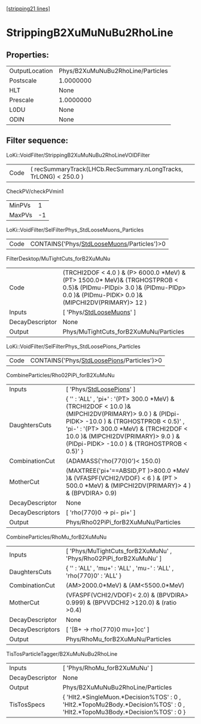 [[stripping21 lines]](./stripping21-index)

# StrippingB2XuMuNuBu2RhoLine

## Properties:

|                |                                   |
|----------------|-----------------------------------|
| OutputLocation | Phys/B2XuMuNuBu2RhoLine/Particles |
| Postscale      | 1.0000000                         |
| HLT            | None                              |
| Prescale       | 1.0000000                         |
| L0DU           | None                              |
| ODIN           | None                              |

## Filter sequence:

LoKi::VoidFilter/StrippingB2XuMuNuBu2RhoLineVOIDFilter

|      |                                                                   |
|------|-------------------------------------------------------------------|
| Code | ( recSummaryTrack(LHCb.RecSummary.nLongTracks, TrLONG) \< 250.0 ) |

CheckPV/checkPVmin1

|        |     |
|--------|-----|
| MinPVs | 1   |
| MaxPVs | -1  |

LoKi::VoidFilter/SelFilterPhys_StdLooseMuons_Particles

|      |                                                                                            |
|------|--------------------------------------------------------------------------------------------|
| Code | CONTAINS('Phys/[StdLooseMuons](./stripping21-commonparticles-stdloosemuons)/Particles')\>0 |

FilterDesktop/MuTightCuts_forB2XuMuNu

|                 |                                                                                                                                                                                  |
|-----------------|----------------------------------------------------------------------------------------------------------------------------------------------------------------------------------|
| Code            | (TRCHI2DOF \< 4.0 ) & (P\> 6000.0 \*MeV) & (PT\> 1500.0\* MeV)& (TRGHOSTPROB \< 0.5)& (PIDmu-PIDpi\> 3.0 )& (PIDmu-PIDp\> 0.0 )& (PIDmu-PIDK\> 0.0 )& (MIPCHI2DV(PRIMARY)\> 12 ) |
| Inputs          | [ 'Phys/[StdLooseMuons](./stripping21-commonparticles-stdloosemuons)' ]                                                                                                        |
| DecayDescriptor | None                                                                                                                                                                             |
| Output          | Phys/MuTightCuts_forB2XuMuNu/Particles                                                                                                                                           |

LoKi::VoidFilter/SelFilterPhys_StdLoosePions_Particles

|      |                                                                                            |
|------|--------------------------------------------------------------------------------------------|
| Code | CONTAINS('Phys/[StdLoosePions](./stripping21-commonparticles-stdloosepions)/Particles')\>0 |

CombineParticles/Rho02PiPi_forB2XuMuNu

|                  |                                                                                                                                                                                                                                                                                    |
|------------------|------------------------------------------------------------------------------------------------------------------------------------------------------------------------------------------------------------------------------------------------------------------------------------|
| Inputs           | [ 'Phys/[StdLoosePions](./stripping21-commonparticles-stdloosepions)' ]                                                                                                                                                                                                          |
| DaughtersCuts    | { '' : 'ALL' , 'pi+' : '(PT\> 300.0 \*MeV) & (TRCHI2DOF \< 10.0 )& (MIPCHI2DV(PRIMARY)\> 9.0 ) & (PIDpi-PIDK\> -10.0 ) & (TRGHOSTPROB \< 0.5)' , 'pi-' : '(PT\> 300.0 \*MeV) & (TRCHI2DOF \< 10.0 )& (MIPCHI2DV(PRIMARY)\> 9.0 ) & (PIDpi-PIDK\> -10.0 ) & (TRGHOSTPROB \< 0.5)' } |
| CombinationCut   | (ADAMASS('rho(770)0')\< 150.0)                                                                                                                                                                                                                                                     |
| MotherCut        | (MAXTREE('pi+'==ABSID,PT )\>800.0 \*MeV )& (VFASPF(VCHI2/VDOF) \< 6 ) & (PT \> 500.0 \*MeV) & (MIPCHI2DV(PRIMARY)\> 4 ) & (BPVDIRA\> 0.9)                                                                                                                                          |
| DecayDescriptor  | None                                                                                                                                                                                                                                                                               |
| DecayDescriptors | [ 'rho(770)0 -\> pi- pi+' ]                                                                                                                                                                                                                                                      |
| Output           | Phys/Rho02PiPi_forB2XuMuNu/Particles                                                                                                                                                                                                                                               |

CombineParticles/RhoMu_forB2XuMuNu

|                  |                                                                                      |
|------------------|--------------------------------------------------------------------------------------|
| Inputs           | [ 'Phys/MuTightCuts_forB2XuMuNu' , 'Phys/Rho02PiPi_forB2XuMuNu' ]                  |
| DaughtersCuts    | { '' : 'ALL' , 'mu+' : 'ALL' , 'mu-' : 'ALL' , 'rho(770)0' : 'ALL' }                 |
| CombinationCut   | (AM\>2000.0\*MeV) & (AM\<5500.0\*MeV)                                                |
| MotherCut        | (VFASPF(VCHI2/VDOF)\< 2.0) & (BPVDIRA\> 0.999) & (BPVVDCHI2 \>120.0) & (ratio \>0.4) |
| DecayDescriptor  | None                                                                                 |
| DecayDescriptors | [ '[B+ -\> rho(770)0 mu+]cc' ]                                                   |
| Output           | Phys/RhoMu_forB2XuMuNu/Particles                                                     |

TisTosParticleTagger/B2XuMuNuBu2RhoLine

|                 |                                                                                                                                |
|-----------------|--------------------------------------------------------------------------------------------------------------------------------|
| Inputs          | [ 'Phys/RhoMu_forB2XuMuNu' ]                                                                                                 |
| DecayDescriptor | None                                                                                                                           |
| Output          | Phys/B2XuMuNuBu2RhoLine/Particles                                                                                              |
| TisTosSpecs     | { 'Hlt2.\*SingleMuon.\*Decision%TOS' : 0 , 'Hlt2.\*TopoMu2Body.\*Decision%TOS' : 0 , 'Hlt2.\*TopoMu3Body.\*Decision%TOS' : 0 } |
